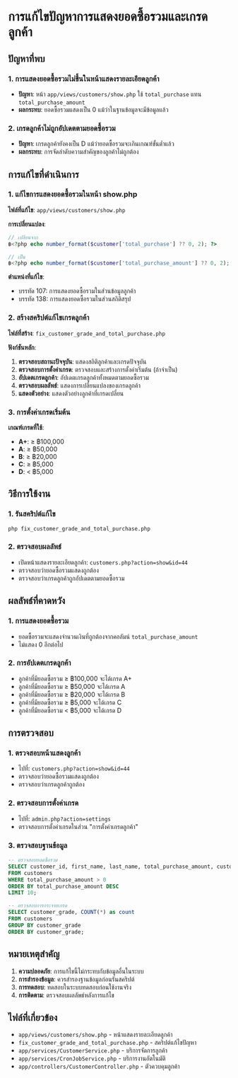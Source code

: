# การแก้ไขปัญหาการแสดงยอดซื้อรวมและเกรดลูกค้า

## ปัญหาที่พบ

### 1. การแสดงยอดซื้อรวมไม่ขึ้นในหน้าแสดงรายละเอียดลูกค้า
- **ปัญหา**: หน้า `app/views/customers/show.php` ใช้ `total_purchase` แทน `total_purchase_amount`
- **ผลกระทบ**: ยอดซื้อรวมแสดงเป็น 0 แม้ว่าในฐานข้อมูลจะมีข้อมูลแล้ว

### 2. เกรดลูกค้าไม่ถูกอัปเดตตามยอดซื้อรวม
- **ปัญหา**: เกรดลูกค้ายังคงเป็น D แม้ว่ายอดซื้อรวมจะเกินเกณฑ์ขั้นต่ำแล้ว
- **ผลกระทบ**: การจัดลำดับความสำคัญของลูกค้าไม่ถูกต้อง

## การแก้ไขที่ดำเนินการ

### 1. แก้ไขการแสดงยอดซื้อรวมในหน้า show.php

**ไฟล์ที่แก้ไข**: `app/views/customers/show.php`

**การเปลี่ยนแปลง**:
```php
// เปลี่ยนจาก
฿<?php echo number_format($customer['total_purchase'] ?? 0, 2); ?>

// เป็น
฿<?php echo number_format($customer['total_purchase_amount'] ?? 0, 2); ?>
```

**ตำแหน่งที่แก้ไข**:
- บรรทัด 107: การแสดงยอดซื้อรวมในส่วนข้อมูลลูกค้า
- บรรทัด 138: การแสดงยอดซื้อรวมในส่วนสถิติสรุป

### 2. สร้างสคริปต์แก้ไขเกรดลูกค้า

**ไฟล์ที่สร้าง**: `fix_customer_grade_and_total_purchase.php`

**ฟังก์ชันหลัก**:
1. **ตรวจสอบสถานะปัจจุบัน**: แสดงสถิติลูกค้าและเกรดปัจจุบัน
2. **ตรวจสอบการตั้งค่าเกรด**: ตรวจสอบและสร้างการตั้งค่าเริ่มต้น (ถ้าจำเป็น)
3. **อัปเดตเกรดลูกค้า**: อัปเดตเกรดลูกค้าทั้งหมดตามยอดซื้อรวม
4. **ตรวจสอบผลลัพธ์**: แสดงการเปลี่ยนแปลงของเกรดลูกค้า
5. **แสดงตัวอย่าง**: แสดงตัวอย่างลูกค้าที่เกรดเปลี่ยน

### 3. การตั้งค่าเกรดเริ่มต้น

**เกณฑ์เกรดที่ใช้**:
- **A+**: ≥ ฿100,000
- **A**: ≥ ฿50,000
- **B**: ≥ ฿20,000
- **C**: ≥ ฿5,000
- **D**: < ฿5,000

## วิธีการใช้งาน

### 1. รันสคริปต์แก้ไข
```bash
php fix_customer_grade_and_total_purchase.php
```

### 2. ตรวจสอบผลลัพธ์
- เปิดหน้าแสดงรายละเอียดลูกค้า: `customers.php?action=show&id=44`
- ตรวจสอบว่ายอดซื้อรวมแสดงถูกต้อง
- ตรวจสอบว่าเกรดลูกค้าถูกอัปเดตตามยอดซื้อรวม

## ผลลัพธ์ที่คาดหวัง

### 1. การแสดงยอดซื้อรวม
- ยอดซื้อรวมจะแสดงจำนวนเงินที่ถูกต้องจากคอลัมน์ `total_purchase_amount`
- ไม่แสดง 0 อีกต่อไป

### 2. การอัปเดตเกรดลูกค้า
- ลูกค้าที่มียอดซื้อรวม ≥ ฿100,000 จะได้เกรด A+
- ลูกค้าที่มียอดซื้อรวม ≥ ฿50,000 จะได้เกรด A
- ลูกค้าที่มียอดซื้อรวม ≥ ฿20,000 จะได้เกรด B
- ลูกค้าที่มียอดซื้อรวม ≥ ฿5,000 จะได้เกรด C
- ลูกค้าที่มียอดซื้อรวม < ฿5,000 จะได้เกรด D

## การตรวจสอบ

### 1. ตรวจสอบหน้าแสดงลูกค้า
- ไปที่: `customers.php?action=show&id=44`
- ตรวจสอบว่ายอดซื้อรวมแสดงถูกต้อง
- ตรวจสอบว่าเกรดลูกค้าถูกต้อง

### 2. ตรวจสอบการตั้งค่าเกรด
- ไปที่: `admin.php?action=settings`
- ตรวจสอบการตั้งค่าเกรดในส่วน "การตั้งค่าเกรดลูกค้า"

### 3. ตรวจสอบฐานข้อมูล
```sql
-- ตรวจสอบยอดซื้อรวม
SELECT customer_id, first_name, last_name, total_purchase_amount, customer_grade 
FROM customers 
WHERE total_purchase_amount > 0 
ORDER BY total_purchase_amount DESC 
LIMIT 10;

-- ตรวจสอบการกระจายเกรด
SELECT customer_grade, COUNT(*) as count 
FROM customers 
GROUP BY customer_grade 
ORDER BY customer_grade;
```

## หมายเหตุสำคัญ

1. **ความปลอดภัย**: การแก้ไขนี้ไม่กระทบกับข้อมูลอื่นในระบบ
2. **การสำรองข้อมูล**: ควรสำรองฐานข้อมูลก่อนรันสคริปต์
3. **การทดสอบ**: ทดสอบในระบบทดสอบก่อนใช้งานจริง
4. **การติดตาม**: ตรวจสอบผลลัพธ์หลังการแก้ไข

## ไฟล์ที่เกี่ยวข้อง

- `app/views/customers/show.php` - หน้าแสดงรายละเอียดลูกค้า
- `fix_customer_grade_and_total_purchase.php` - สคริปต์แก้ไขปัญหา
- `app/services/CustomerService.php` - บริการจัดการลูกค้า
- `app/services/CronJobService.php` - บริการงานอัตโนมัติ
- `app/controllers/CustomerController.php` - ตัวควบคุมลูกค้า
